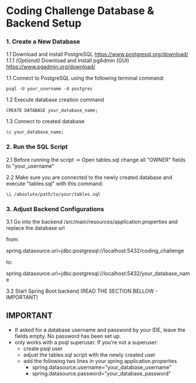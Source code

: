 # Coding Challenge Database & Backend Setup

### 1. Create a New Database

1.1 Download and install PostgreSQL https://www.postgresql.org/download/ 
1.1.1 *(Optional)* Download and Install pgAdmin (GUI) https://www.pgadmin.org/download/

1.1 Connect to PostgreSQL using the following terminal command:

    psql -U your_username -d postgres

1.2 Execute database creation command

    CREATE DATABASE your_database_name;

1.3 Connect to created database

    \c your_database_name;

### 2. Run the SQL Script

2.1 Before running the script -> Open tables.sql
change all "OWNER" fields to "your_username"

2.2 Make sure you are connected to the newly created database and execute "tables.sql" with this command: 

    \i /absolute/path/to/your/tables.sql

### 3. Adjust Backend Configurations

3.1 Go into the backend /src/main/resources/application.properties and replace the database url

from: 

spring.datasource.url=jdbc:postgresql://localhost:5432/coding_challenge

to:

spring.datasource.url=jdbc:postgresql://localhost:5432/your_database_name

3.2 Start Spring Boot backend (READ THE SECTION BELLOW - IMPORTANT)

## IMPORTANT
 - If asked for a database username and password by your IDE, leave the fields empty. No password has been set up.
 - only works with a psql superuser. If you're not a superuser:
   - create psql user
   - adjust the tables.sql script with the newly created user
   - add the following two lines in your spring application.properties
     - spring.datasource.username="your_database_username" 
     - spring.datasource.password="your_database_password"